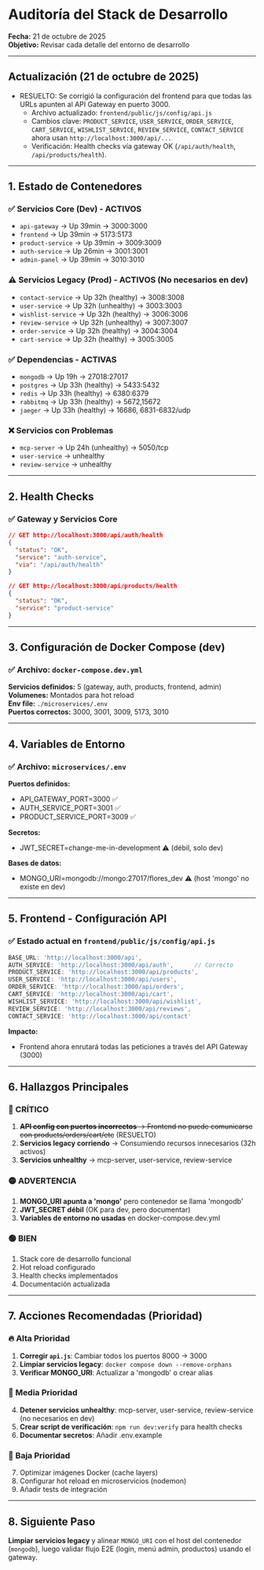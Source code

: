 # Auditoría del Stack de Desarrollo
**Fecha:** 21 de octubre de 2025  
**Objetivo:** Revisar cada detalle del entorno de desarrollo

---

## Actualización (21 de octubre de 2025)

- RESUELTO: Se corrigió la configuración del frontend para que todas las URLs apunten al API Gateway en puerto 3000.
  - Archivo actualizado: `frontend/public/js/config/api.js`
  - Cambios clave: `PRODUCT_SERVICE`, `USER_SERVICE`, `ORDER_SERVICE`, `CART_SERVICE`, `WISHLIST_SERVICE`, `REVIEW_SERVICE`, `CONTACT_SERVICE` ahora usan `http://localhost:3000/api/...`
  - Verificación: Health checks vía gateway OK (`/api/auth/health`, `/api/products/health`).

---

## 1. Estado de Contenedores

### ✅ Servicios Core (Dev) - ACTIVOS
- `api-gateway` → Up 39min → 3000:3000
- `frontend` → Up 39min → 5173:5173
- `product-service` → Up 39min → 3009:3009
- `auth-service` → Up 26min → 3001:3001
- `admin-panel` → Up 39min → 3010:3010

### ⚠️ Servicios Legacy (Prod) - ACTIVOS (No necesarios en dev)
- `contact-service` → Up 32h (healthy) → 3008:3008
- `user-service` → Up 32h (unhealthy) → 3003:3003
- `wishlist-service` → Up 32h (healthy) → 3006:3006
- `review-service` → Up 32h (unhealthy) → 3007:3007
- `order-service` → Up 32h (healthy) → 3004:3004
- `cart-service` → Up 32h (healthy) → 3005:3005

### ✅ Dependencias - ACTIVAS
- `mongodb` → Up 19h → 27018:27017
- `postgres` → Up 33h (healthy) → 5433:5432
- `redis` → Up 33h (healthy) → 6380:6379
- `rabbitmq` → Up 33h (healthy) → 5672,15672
- `jaeger` → Up 33h (healthy) → 16686, 6831-6832/udp

### ❌ Servicios con Problemas
- `mcp-server` → Up 24h (unhealthy) → 5050/tcp
- `user-service` → unhealthy
- `review-service` → unhealthy

---

## 2. Health Checks

### ✅ Gateway y Servicios Core
```json
// GET http://localhost:3000/api/auth/health
{
  "status": "OK",
  "service": "auth-service",
  "via": "/api/auth/health"
}

// GET http://localhost:3000/api/products/health
{
  "status": "OK",
  "service": "product-service"
}
```

---

## 3. Configuración de Docker Compose (dev)

### ✅ Archivo: `docker-compose.dev.yml`
**Servicios definidos:** 5 (gateway, auth, products, frontend, admin)  
**Volumenes:** Montados para hot reload  
**Env file:** `./microservices/.env`  
**Puertos correctos:** 3000, 3001, 3009, 5173, 3010

---

## 4. Variables de Entorno

### ✅ Archivo: `microservices/.env`
**Puertos definidos:**
- API_GATEWAY_PORT=3000 ✅
- AUTH_SERVICE_PORT=3001 ✅
- PRODUCT_SERVICE_PORT=3009 ✅

**Secretos:**
- JWT_SECRET=change-me-in-development ⚠️ (débil, solo dev)

**Bases de datos:**
- MONGO_URI=mongodb://mongo:27017/flores_dev ⚠️ (host 'mongo' no existe en dev)

---

## 5. Frontend - Configuración API

### ✅ Estado actual en `frontend/public/js/config/api.js`

```javascript
BASE_URL: 'http://localhost:3000/api',
AUTH_SERVICE: 'http://localhost:3000/api/auth',      // Correcto
PRODUCT_SERVICE: 'http://localhost:3000/api/products',
USER_SERVICE: 'http://localhost:3000/api/users',
ORDER_SERVICE: 'http://localhost:3000/api/orders',
CART_SERVICE: 'http://localhost:3000/api/cart',
WISHLIST_SERVICE: 'http://localhost:3000/api/wishlist',
REVIEW_SERVICE: 'http://localhost:3000/api/reviews',
CONTACT_SERVICE: 'http://localhost:3000/api/contact'
```

**Impacto:** 
- Frontend ahora enrutará todas las peticiones a través del API Gateway (3000)

---

## 6. Hallazgos Principales

### 🔴 CRÍTICO
1. ~~**API config con puertos incorrectos** → Frontend no puede comunicarse con products/orders/cart/etc~~ (RESUELTO)
2. **Servicios legacy corriendo** → Consumiendo recursos innecesarios (32h activos)
3. **Servicios unhealthy** → mcp-server, user-service, review-service

### 🟡 ADVERTENCIA
1. **MONGO_URI apunta a 'mongo'** pero contenedor se llama 'mongodb'
2. **JWT_SECRET débil** (OK para dev, pero documentar)
3. **Variables de entorno no usadas** en docker-compose.dev.yml

### 🟢 BIEN
1. Stack core de desarrollo funcional
2. Hot reload configurado
3. Health checks implementados
4. Documentación actualizada

---

## 7. Acciones Recomendadas (Prioridad)

### 🔥 Alta Prioridad
1. **Corregir `api.js`**: Cambiar todos los puertos 8000 → 3000
2. **Limpiar servicios legacy**: `docker compose down --remove-orphans`
3. **Verificar MONGO_URI**: Actualizar a 'mongodb' o crear alias

### 🔸 Media Prioridad
4. **Detener servicios unhealthy**: mcp-server, user-service, review-service (no necesarios en dev)
5. **Crear script de verificación**: `npm run dev:verify` para health checks
6. **Documentar secretos**: Añadir .env.example

### 🔹 Baja Prioridad
7. Optimizar imágenes Docker (cache layers)
8. Configurar hot reload en microservicios (nodemon)
9. Añadir tests de integración

---

## 8. Siguiente Paso

**Limpiar servicios legacy** y alinear `MONGO_URI` con el host del contenedor (`mongodb`), luego validar flujo E2E (login, menú admin, productos) usando el gateway.
